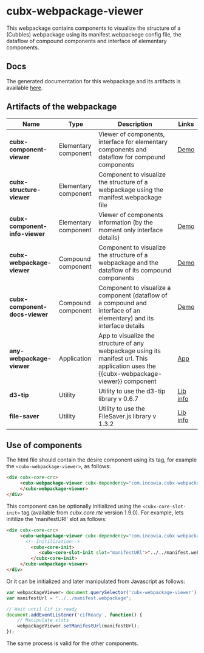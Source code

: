 # cubx-webpackage-viewer
This webpackage contains components to visualize the structure of a (Cubbles) webpackage using its manifest.webpackege config file, the dataflow of compound components and interface of elementary components.

## Docs
The generated documentation for this webpackage and its artifacts is available [here][demoWebPV].

## Artifacts of the webpackage
| Name | Type | Description | Links |
|--------------------------------|----------------------|-----------------------------------------------------------------------------------------------------------------------------------------|---------------------------|
| **cubx-component-viewer** | Elementary component | Viewer of components,  interface for elementary components and dataflow for compound components | [Demo][demoCompV] |
| **cubx-structure-viewer** | Elementary component | Component to visualize the structure of a webpackage using the manifest.webpackage file |  |
| **cubx-component-info-viewer** | Elementary component | Viewer of components information (by the moment only interface details) | [Demo][demoCompInfV] |
| **cubx-webpackage-viewer** | Compound component | Component to visualize the structure of a webpackage and the dataflow of its compound components | [Demo][demoWebPV] |
| **cubx-component-docs-viewer** | Compound component | Component to visualize a component (dataflow of a compound and interface of an elementary) and its interface details | [Demo][demoCompDocsV] |
| **any-webpackage-viewer** | Application | App to visualize the structure of any webpackage using its manifest url. This application uses the {{cubx-webpackage-viewer}} component | [App][anyWPApp] |
| **d3-tip** | Utility | Utility to use the d3-tip library v 0.6.7 | [Lib info][d3TipInfo] |
| **file-saver** | Utility | Utility to use the FileSaver.js library v 1.3.2 | [Lib info][fileSaverInfo] |

## Use of components

The html file should contain the desire component using its tag, for example the `<cubx-webpackage-viewer>`, as follows:

```html
<div cubx-core-crc>
     <cubx-webpackage-viewer cubx-dependency="com.incowia.cubx-webpackage-viewer@1.2.0/cubx-component-docs-viewer/main">
     </cubx-webpackage-viewer>
</div>
```

This component can be optionally initialized using the `<cubx-core-slot-init>` tag (available from _cubx.core.rte_ version 1.9.0). For example, lets initilize the 'manifestURl' slot as follows:

```html
<div cubx-core-crc>
     <cubx-webpackage-viewer cubx-dependency="com.incowia.cubx-webpackage-viewer@1.2.0/cubx-component-docs-viewer/main">
       <!--Initilization-->
	     <cubx-core-init>
		    <cubx-core-slot-init slot="manifestURl">"../../manifest.webpackage"</cubx-core-slot-init>
         </cubx-core-init>
     </cubx-webpackage-viewer>
</div>
```
Or it can be initialized and later manipulated from Javascript as follows:

```javascript
var webpackageViewer= document.querySelector('cubx-webpackage-viewer');
var manifestUrl = "../../manifest.webpackage";

// Wait until Cif is ready
document.addEventListener('cifReady', function() {
	// Manipulate slots
	webpackageViewer.setManifestUrl(manifestUrl);
});
```

The same process is valid for the other components.

[demoWebPV]: https://cubbles.world/shared/com.incowia.cubx-webpackage-viewer@1.2.0/cubx-webpackage-viewer/demo/index.html
[demoCompV]: https://cubbles.world/shared/com.incowia.cubx-webpackage-viewer@1.2.0/cubx-component-viewer/demo/index.html
[demoCompInfV]: https://cubbles.world/shared/com.incowia.cubx-webpackage-viewer@1.2.0/cubx-component-info-viewer/demo/index.html
[demoCompDocsV]: https://cubbles.world/shared/com.incowia.cubx-webpackage-viewer@1.2.0/cubx-component-docs-viewer/demo/index.html
[anyWPApp]: https://cubbles.world/shared/com.incowia.cubx-webpackage-viewer@1.2.0/any-webpackage-viewer/index.html
[d3TipInfo]: https://github.com/Caged/d3-tip 
[fileSaverInfo]: https://github.com/eligrey/FileSaver.js/
